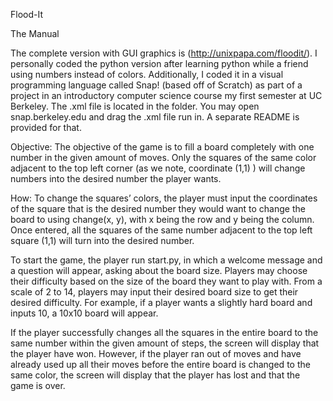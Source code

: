 Flood-It

The Manual

The complete version with GUI graphics is (http://unixpapa.com/floodit/). I personally coded the python version after learning python while a friend using numbers instead of colors. Additionally, I coded it in a visual programming language called Snap! (based off of Scratch) as part of a project in an introductory computer science course my first semester at UC Berkeley.  The .xml file is located in the folder. You may open snap.berkeley.edu and drag the .xml file run in. A separate README is provided for that. 

Objective: The objective of the game is to fill a board completely with one number in the given amount of moves. Only the squares of the same color adjacent to the top left corner (as we note, coordinate (1,1) ) will change numbers into the desired number the player wants. 

How: To change the squares’ colors, the player must input the coordinates of the square that is the desired number they would want to change the board to using change(x, y), with x being the row and y being the column.  Once entered, all the squares of the same number adjacent to the top left square (1,1) will turn into the desired number. 

To start the game, the player run start.py, in which a welcome message and a question will appear, asking about the board size. Players may choose their difficulty based on the size of the board they want to play with. From a scale of 2 to 14, players may input their desired board size to get their desired difficulty. For example, if a player wants a slightly hard board and inputs 10, a 10x10 board will appear. 

If the player successfully changes all the squares in the entire board to the same number within the given amount of steps, the screen will display that the player have won. However, if the player ran out of moves and have already used up all their moves before the entire board is changed to the same color, the screen will display that the player has lost and that the game is over. 





